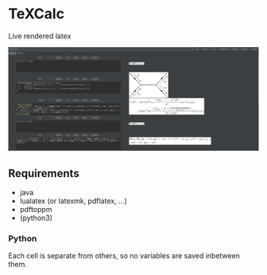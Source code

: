 # TeXCalc

Live rendered latex

 ![](https://raw.githubusercontent.com/APN-Pucky/TeXCalc/master/image/preview.png)

## Requirements

* java
* lualatex (or latexmk, pdflatex, ...)
* pdftoppm
* (python3)

### Python
Each cell is separate from others, so no variables are saved inbetween them.
